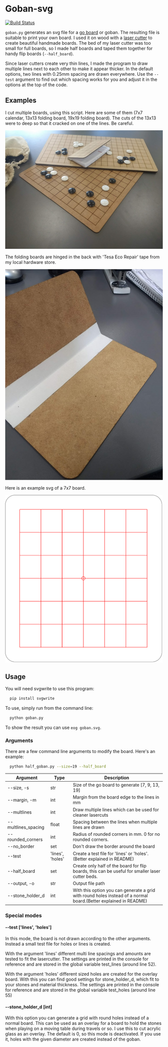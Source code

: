 # Goban-svg #

[![Build Status](https://img.shields.io/endpoint.svg?url=https%3A%2F%2Factions-badge.atrox.dev%2FAndreasGerken%2Fgoban-svg%2Fbadge&style=flat)](https://actions-badge.atrox.dev/AndreasGerken/goban-svg/goto)

`goban.py` generates an svg file for a [go board](https://en.wikipedia.org/wiki/Go_\(game\)#Boards) or goban.
The resulting file is suitable to print your own board.
I used it on wood with a [laser cutter](http://en.wikipedia.org/wiki/Laser_cutting) to create beautiful handmade boards.
The bed of my laser cutter was too small for full boards, so I made half boards and taped them together for handy flip boards (`--half_board`).

Since laser cutters create very thin lines, I made the program to draw multiple lines next to each other to make it appear thicker. In the default options, two lines with 0.25mm spacing are drawn everywhere. Use the `--test` argument to find out which spacing works for you and adjust it in the options at the top of the code.

## Examples ##

I cut multiple boards, using this script. Here are some of them (7x7 calendar, 13x13 folding board, 19x19 folding board). The cuts of the 13x13 were to deep so that it cracked on one of the lines. Be careful.

![boards](img/boards.jpg)

The folding boards are hinged in the back with 'Tesa Eco Repair' tape from my local hardware store.

![tape](img/tape.jpg)

Here is an example svg of a 7x7 board.

![example_svg](img/example_svg.svg)



## Usage ##

You will need svgwrite to use this program:

```bash
  pip install svgwrite
```

To use, simply run from the command line:

```bash
  python goban.py
```

To show the result you can use `eog goban.svg`.

### Arguments

There are a few command line arguments to modify the board.
Here's an example:

```bash
  python half_goban.py --size=19 --half_board
```

|Argument|Type|Description|
|-----------------------|-----|---------------------------------------------------------------------------------------------------------------|
| --size, -s        | str | Size of the go board to generate [7, 9, 13, 19]                                                                   |
| --margin, -m      | int | Margin from the board edge to the lines in mm                                                                     |
| --multlines  | int | Draw multiple lines which can be used for cleaner lasercuts                                                            |
| --multlines_spacing | float | Spacing between the lines when multiple lines are drawn                                                       |
| --rounded_corners | int |Radius of rounded corners in mm. 0 for no rounded corners.                                                         |
| --no_border       | set | Don't draw the border around the board                                                                            |
| --test            | 'lines', 'holes' | Create a test file for 'lines' or 'holes'. (Better explained in README)                              |
| --half_board      | set | Create only half of the board for flip boards, this can be useful for smaller laser cutter beds.                  |
| --output, -o      | str |Output file path                                                                                                   |
| --stone_holder_d  | int | With this option you can generate a grid with round holes instead of a normal board.(Better explained in README)  |

### Special modes

#### --test ['lines', 'holes']
In this mode, the board is not drawn according to the other arguments. Instead a small test file for holes or lines is created.

With the argument 'lines' different multi line spacings and amounts are tested to fit the lasercutter. The settings are printed in the console for reference and are stored in the global variable test_lines (around line 52).

With the argument 'holes' different sized holes are created for the overlay board. With this you can find good settings for stone_holder_d, which fit to your stones and material thickness. The settings are printed in the console for reference and are stored in the global variable test_holes (around line 55)

#### --stone_holder_d [int]
With this option you can generate a grid with round holes instead of a normal board.
This can be used as an overlay for a board to hold the stones when playing on a moving table during travels or so.
I use this to cut acrylic glass as an overlay.
The default is 0, so this mode is deactivated.
If you use it, holes with the given diameter are created instead of the goban.
